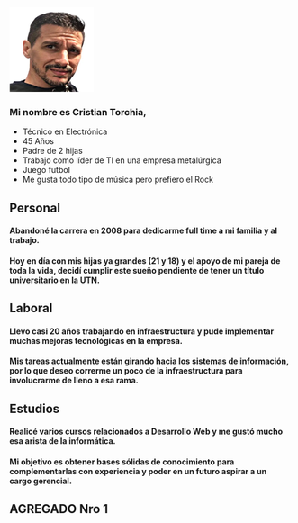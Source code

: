 <img src="./assets/foto.webp" alt="Alt Text" width="150" height="150">

<h3>Mi nombre es Cristian Torchia, </h3>

- Técnico en Electrónica
- 45 Años
- Padre de 2 hijas
- Trabajo como líder de TI en una empresa metalúrgica
- Juego futbol
- Me gusta todo tipo de música pero prefiero el Rock

## Personal
<h4>Abandoné la carrera en 2008 para dedicarme full time a mi familia y al trabajo.</h4>

<h4>Hoy en día con mis hijas ya grandes (21 y 18) y el apoyo de mi pareja de toda la vida, decidí cumplir este sueño pendiente de tener un título universitario en la UTN.</h4>

## Laboral
<h4>Llevo casi 20 años trabajando en infraestructura y pude implementar muchas mejoras tecnológicas en la empresa.</h4>
<h4>Mis tareas actualmente están girando hacia los sistemas de información, por lo que deseo correrme un poco de la infraestructura para involucrarme de lleno a esa rama.</h4>

## Estudios
<h4>Realicé varios cursos relacionados a Desarrollo Web y me gustó mucho esa arista de la informática.</h4>
<h4>Mi objetivo es obtener bases sólidas de conocimiento para complementarlas con experiencia y poder en un futuro aspirar a un cargo gerencial.</h4>

## AGREGADO Nro 1
